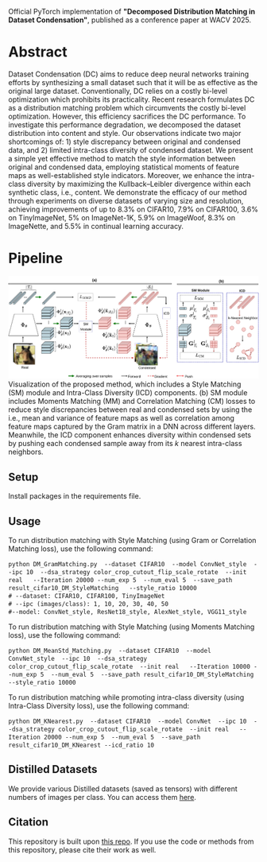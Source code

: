 Official PyTorch implementation of **"Decomposed Distribution Matching in Dataset Condensation"**, published as a conference paper at WACV 2025.

# Abstract

Dataset Condensation (DC) aims to reduce deep neural networks training efforts by synthesizing a small dataset such that it will be as effective as the original large dataset. Conventionally, DC relies on a costly bi-level optimization which prohibits its practicality. Recent research formulates DC as a distribution matching problem which circumvents the costly bi-level optimization. However, this efficiency sacrifices the DC performance.
   To investigate this performance degradation, we decomposed the dataset distribution into content and style. Our observations indicate two major shortcomings of: 1) style discrepancy between original and condensed data, and 2) limited intra-class diversity of condensed dataset.
   We present a simple yet effective method to match the style information between original and condensed data, employing statistical moments of feature maps as well-established style indicators.
   Moreover, we enhance the intra-class diversity by maximizing the Kullback–Leibler divergence within each synthetic class, i.e., content.
   We demonstrate the efficacy of our method through experiments on diverse datasets of varying size and resolution, achieving improvements of up to 8.3\% on CIFAR10, 7.9\% on CIFAR100, 3.6\% on TinyImageNet, 5\% on ImageNet-1K, 5.9\% on ImageWoof, 8.3\% on ImageNette, and 5.5\% in continual learning accuracy.

# Pipeline
![Proposed Method](ProposedM.jpg)
Visualization of the proposed method, which includes a Style Matching (SM) module and Intra-Class Diversity (ICD) components. (b) SM module includes Moments Matching (MM) and Correlation Matching (CM) losses to reduce style discrepancies between real and condensed sets by using the i.e., mean and variance of feature maps as well as correlation among feature maps captured by the Gram matrix in a DNN across different layers. Meanwhile, the ICD component enhances diversity within condensed sets by pushing each condensed sample away from its $k$ nearest intra-class neighbors.

## Setup
Install packages in the requirements file.


## Usage

To run distribution matching with Style Matching (using Gram or Correlation Matching loss), use the following command:
```
python DM_GramMatching.py  --dataset CIFAR10  --model ConvNet_style  --ipc 10  --dsa_strategy color_crop_cutout_flip_scale_rotate  --init real   --Iteration 20000 --num_exp 5  --num_eval 5  --save_path result_cifar10_DM_StyleMatching   --style_ratio 10000
# --dataset: CIFAR10, CIFAR100, TinyImageNet
# --ipc (images/class): 1, 10, 20, 30, 40, 50
#--model: ConvNet_style, ResNet18_style, AlexNet_style, VGG11_style
```

To run distribution matching with Style Matching (using Moments Matching loss), use the following command:
```
python DM_MeanStd_Matching.py  --dataset CIFAR10  --model ConvNet_style  --ipc 10  --dsa_strategy color_crop_cutout_flip_scale_rotate  --init real   --Iteration 10000 --num_exp 5  --num_eval 5  --save_path result_cifar10_DM_StyleMatching   --style_ratio 10000
```

To run distribution matching while promoting intra-class diversity (using Intra-Class Diversity loss), use the following command:
```
python DM_KNearest.py  --dataset CIFAR10  --model ConvNet  --ipc 10  --dsa_strategy color_crop_cutout_flip_scale_rotate  --init real   --Iteration 20000 --num_exp 5  --num_eval 5  --save_path result_cifar10_DM_KNearest --icd_ratio 10
```

## Distilled Datasets 
We provide various Distilled datasets (saved as tensors) with different numbers of images per class. You can access them [here](https://drive.google.com/drive/folders/1zq8YNzUoTd2N0kuGTZLwDjFuSCOo8Fih?usp=drive_link).

## Citation
This repository is built upon [this repo](https://github.com/VICO-UoE/DatasetCondensation). If you use the code or methods from this repository, please cite their work as well.

<!--The repository is based on , please cite their paper [Dataset Condensation with Distribution Matching](https://arxiv.org/pdf/2110.04181) if you use the code.-->









